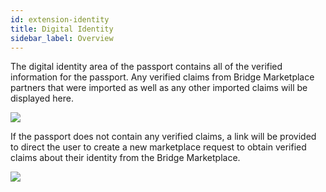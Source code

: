 ```yaml
---
id: extension-identity
title: Digital Identity
sidebar_label: Overview
---
```


The digital identity area of the passport contains all of the verified information for the passport.  Any verified claims from Bridge Marketplace partners that were imported as well as any other imported claims will be displayed here.

<img class='centered' src='../img/extension/passport-identity.jpg'></img>

If the passport does not contain any verified claims, a link will be provided to direct the user to create a new marketplace request to obtain verified claims about their identity from the Bridge Marketplace.

<img class='centered' src='../img/extension/passport-identity-noclaims.jpg'></img>